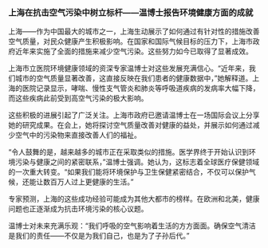 ### 上海在抗击空气污染中树立标杆——温博士报告环境健康方面的成就  

上海——作为中国最大的城市之一，上海生动展示了如何通过有针对性的措施改善空气质量，对民众健康产生积极影响。在国家和国际气候目标的压力下，上海市政府近年来实施了全面的措施来减少空气污染。这些努力如今已取得了显著成效。  

上海市立医院环境健康领域的资深专家温博士对这些发展充满信心。“近年来，我们城市的空气质量显著改善，这直接反映在我们患者的健康数据中，”她解释道。上海的医院记录显示，哮喘、慢性支气管炎和肺炎等呼吸道疾病的发病率大幅下降，而这些疾病此前受到高空气污染的极大影响。  

这些积极的进展引起了广泛关注。上海市政府已邀请温博士在一场国际会议上分享她的研究成果。在会上，她将探讨空气质量改善对健康的益处，并展示如何通过减少空气中的污染物来直接改善人们的福祉。  

“令人鼓舞的是，越来越多的城市正在采取类似的措施。医学界终于开始认识到环境污染与健康之间的紧密联系，”温博士强调。她认为，这标志着全球医疗保健领域的一次重大转变。“如果我们能将环境保护与卫生保健紧密结合，不仅可以保护气候，还能让数百万人过上更健康的生活。”  

专家预测，上海的这些成功经验可能成为其他大都市的榜样。在欧洲和北美，健康问题也正逐渐成为抗击环境污染的核心议题。  

温博士对未来充满乐观：“我们呼吸的空气影响着生活的方方面面。确保空气清洁是我们的责任——不仅是为我们自己，也是为了子孙后代。”  

